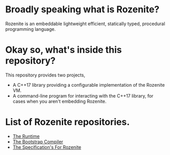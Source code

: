 # Broadly speaking what is Rozenite?
Rozenite is an embeddable lightweight efficient, statically typed, procedural programming language.

# Okay so, what's inside this repository?
This repository provides two projects,

* A C++17 library providing a configurable implementation of the Rozenite VM.
* A command-line program for interacting with the C++17 library, for cases when you aren't embedding Rozenite.

# List of Rozenite repositories.
* [The Runtime](https://github.com/Ayeon389/rozenite-runtime)
* [The Bootstrap Compiler](https://github.com/Ayeon389/rozenite-compiler)
* [The Specification's For Rozenite](https://github.com/Ayeon389/rozenite-spec)

